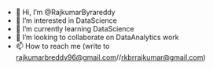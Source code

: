 - 👋 Hi, I’m @RajkumarByrareddy
- 👀 I’m interested in DataScience
- 🌱 I’m currently learning DataScience
- 💞️ I’m looking to collaborate on DataAnalytics work
- 📫 How to reach me (write to rajkumarbreddy96@gmail.com//rkbrrajkumar@gmail.com)

<!---
RajkumarByrareddy/RajkumarByrareddy is a ✨ special ✨ repository because its `README.md` (this file) appears on your GitHub profile.
You can click the Preview link to take a look at your changes.
--->
